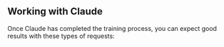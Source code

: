 ## Working with Claude

Once Claude has completed the training process, you can expect good results with these types of requests: